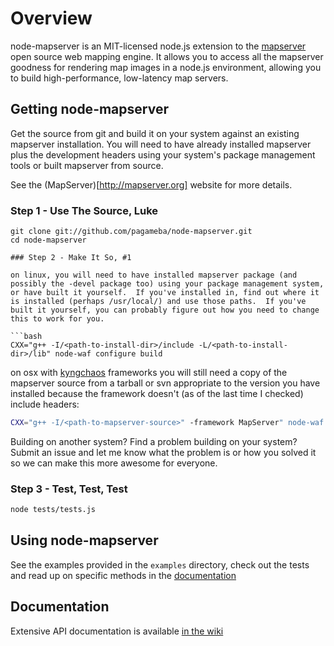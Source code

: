 # Overview

node-mapserver is an MIT-licensed node.js extension to the [mapserver](http://mapserver.org/ "MapServer") open source web mapping engine.  It allows you to access all the mapserver goodness for rendering map images in a node.js environment, allowing you to build high-performance, low-latency map servers.

## Getting node-mapserver

Get the source from git and build it on your system against an existing mapserver installation.  You will need to have already installed mapserver plus the development headers using your system's package management tools or built mapserver from source.

See the (MapServer)[http://mapserver.org] website for more details.

### Step 1 - Use The Source, Luke

```
git clone git://github.com/pagameba/node-mapserver.git
cd node-mapserver

### Step 2 - Make It So, #1

on linux, you will need to have installed mapserver package (and possibly the -devel package too) using your package management system, or have built it yourself.  If you've installed in, find out where it is installed (perhaps /usr/local/) and use those paths.  If you've built it yourself, you can probably figure out how you need to change this to work for you.

```bash
CXX="g++ -I/<path-to-install-dir>/include -L/<path-to-install-dir>/lib" node-waf configure build
```

on osx with [kyngchaos](http://kyngchaos.com) frameworks you will still need a copy of the mapserver source from a tarball or svn appropriate to the version you have installed because the framework doesn't (as of the last time I checked) include headers:

```bash
CXX="g++ -I/<path-to-mapserver-source>" -framework MapServer" node-waf configure build
```

Building on another system?  Find a problem building on your system?  Submit an issue and let me know what the problem is or how you solved it so we can make this more awesome for everyone.

### Step 3 - Test, Test, Test

```bash
node tests/tests.js
```

## Using node-mapserver

See the examples provided in the `examples` directory, check out the tests and read up on specific methods in the [documentation](https://github.com/pagameba/node-mapserver/wiki/Api-documentation)

## Documentation

Extensive API documentation is available [in the wiki](https://github.com/pagameba/node-mapserver/wiki/Api-documentation)